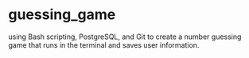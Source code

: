 # guessing_game
using Bash scripting, PostgreSQL, and Git to create a number guessing game that runs in the terminal and saves user information.

